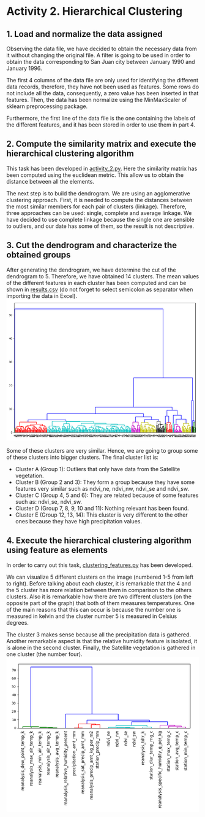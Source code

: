 # Activity 2. Hierarchical Clustering

## 1. Load and normalize the data assigned
Observing the data file, we have decided to obtain the necessary data from it 
without changing the original file. A filter is going to be used in order to 
obtain the data corresponding to San Juan city between January 1990 and January
1996.

The first 4 columns of the data file are only used for identifying the different
data records, therefore, they have not been used as features. Some rows do not
include all the data, consequently, a zero value has been inserted in that 
features. Then, the data has been normalize using the MinMaxScaler of sklearn 
preprocessing package.

Furthermore, the first line of the data file is the one containing the labels of 
the different features, and it has been stored in order to use them in part 4.


## 2. Compute the similarity matrix and execute the hierarchical clustering algorithm
This task has been developed in [activity_2.py](activity_2.py). Here the similarity 
matrix has been computed using the euclidean metric. This allow us to obtain the
distance between all the elements.

The next step is to build the dendrogram. We are using an agglomerative clustering
approach. First, it is needed to compute the distances between the most similar members 
for each pair of clusters (linkage). Therefore, three approaches can be used: single, complete and
average linkage. We have decided to use complete linkage because the single one are 
sensible to outliers, and our date has some of them, so the result is not descriptive.


## 3. Cut the dendrogram and characterize the obtained groups
After generating the dendrogram, we have determine the cut of the dendrogram to 5. Therefore, 
we have obtained 14 clusters. The mean values of the different features in each cluster
has been computed and can be shown in [results.csv](results.csv) (do not forget to
select semicolon as separator when importing the data in Excel).
![Obtained dendrogram](Images/dendrogram.png)

Some of these clusters are very similar. Hence, we are going to group some of these clusters
into bigger clusters. The final cluster list is:
* Cluster A (Group 1): Outliers that only have data from the Satellite vegetation.
* Cluster B (Group 2 and 3): They form a group because they have some features very similar
such as ndvi\_ne, ndvi\_nw, ndvi\_se and ndvi\_sw.
* Cluster C (Group 4, 5 and 6): They are related because of some features such as: ndvi\_se,
ndvi\_sw.
* Cluster D (Group 7, 8, 9, 10 and 11): Nothing relevant has been found. 
* Cluster E (Group 12, 13, 14): This cluster is very different to the other ones because they
have high precipitation values.


## 4. Execute the hierarchical clustering algorithm using feature as elements
In order to carry out this task, [clustering_features.py](clustering_features.py)
has been developed. 

We can visualize 5 different clusters on the image (numbered 1-5 from left to right). Before talking about each cluster, it is remarkable that the 4 and the 5 cluster has more relation between them in comparison to the others clusters. 
Also it is remarkable how there are two different clusters (on the opposite part of the graph) that both of them measures temperatures. One of the main reasons that this can occur is because the number one is measured in kelvin and the cluster number 5 is measured in Celsius degrees. 

The cluster 3 makes sense because all the precipitation data is gathered. Another remarkable aspect is that the relative humidity feature is isolated, it is alone in the second cluster. Finally, the Satellite vegetation is gathered in one cluster (the number four). 
![Dendrogram of the different features](Images/clustering_features.png)
